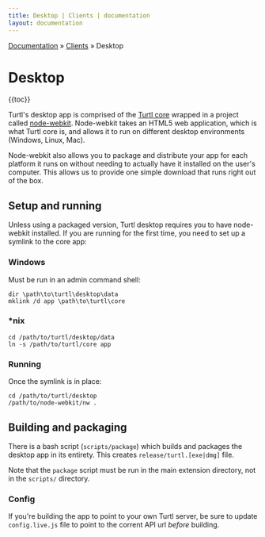 ```yaml
---
title: Desktop | Clients | documentation
layout: documentation
---
```


<div class="breadcrumb">
    <a href="/docs">Documentation</a> &raquo;
    <a href="/docs/clients/index">Clients</a> &raquo;
    Desktop
</div>

# Desktop
{{toc}}

Turtl's desktop app is comprised of the [Turtl core](/docs/clients/core/index)
wrapped in a project called [node-webkit](https://github.com/rogerwang/node-webkit).
Node-webkit takes an HTML5 web application, which is what Turtl core is, and
allows it to run on different desktop environments (Windows, Linux, Mac).

Node-webkit also allows you to package and distribute your app for each platform
it runs on without needing to actually have it installed on the user's computer.
This allows us to provide one simple download that runs right out of the box.

## Setup and running
Unless using a packaged version, Turtl desktop requires you to have node-webkit
installed. If you are running for the first time, you need to set up a symlink
to the core app:

### Windows
Must be run in an admin command shell:
```
dir \path\to\turtl\desktop\data
mklink /d app \path\to\turtl\core
```

### \*nix
```
cd /path/to/turtl/desktop/data
ln -s /path/to/turtl/core app
```

### Running
Once the symlink is in place:
```
cd /path/to/turtl/desktop
/path/to/node-webkit/nw .
```

## Building and packaging
There is a bash script (`scripts/package`) which builds and packages the desktop
app in its entirety. This creates `release/turtl.[exe|dmg]` file.

Note that the `package` script must be run in the main extension directory, not
in the `scripts/` directory.

### Config
If you're building the app to point to your own Turtl server, be sure to
update `config.live.js` file to point to the corrent API url *before* building.

